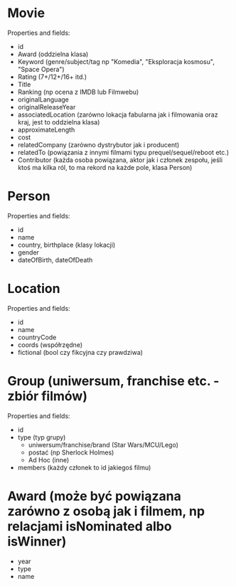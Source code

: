 # Movie
Properties and fields:
- id
- Award (oddzielna klasa)
- Keyword (genre/subject/tag np "Komedia", "Eksploracja kosmosu", "Space Opera")
- Rating (7+/12+/16+ itd.)
- Title
- Ranking (np ocena z IMDB lub Filmwebu)
- originalLanguage
- originalReleaseYear
- associatedLocation (zarówno lokacja fabularna jak i filmowania oraz kraj, jest to oddzielna klasa)
- approximateLength
- cost
- relatedCompany (zarówno dystrybutor jak i producent)
- relatedTo (powiązania z innymi filmami typu prequel/sequel/reboot etc.)
- Contributor (każda osoba powiązana, aktor jak i członek zespołu,
jeśli ktoś ma kilka ról, to ma rekord na każde pole, klasa Person)

# Person
Properties and fields:
- id
- name
- country, birthplace (klasy lokacji)
- gender
- dateOfBirth, dateOfDeath

# Location
Properties and fields:
- id
- name
- countryCode
- coords (współrzędne)
- fictional (bool czy fikcyjna czy prawdziwa)

# Group (uniwersum, franchise etc. - zbiór filmów)
Properties and fields:
- id
- type (typ grupy)
  - uniwersum/franchise/brand (Star Wars/MCU/Lego)
  - postać (np Sherlock Holmes)
  - Ad Hoc (inne)
- members (każdy członek to id jakiegoś filmu)

# Award (może być powiązana zarówno z osobą jak i filmem, np relacjami isNominated albo isWinner)
- year
- type
- name